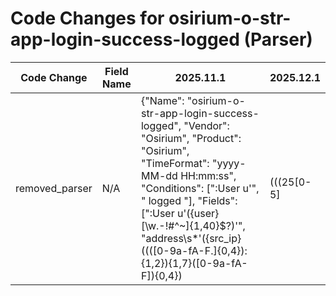 # Code Changes for osirium-o-str-app-login-success-logged (Parser)

| Code Change | Field Name | 2025.11.1 | 2025.12.1 |
|-------------|------------|-----------|------------|
| removed_parser | N/A | {"Name": "osirium-o-str-app-login-success-logged", "Vendor": "Osirium", "Product": "Osirium", "TimeFormat": "yyyy-MM-dd HH:mm:ss", "Conditions": [":User u'", " logged "], "Fields": [":User u\'({user}[\w\.\-\!\#\^\~]{1,40}\$?)'", "address\s*\'({src_ip}((([0-9a-fA-F.]{0,4}):{1,2}){1,7}([0-9a-fA-F]){0,4})|(((25[0-5]|(2[0-4]|1\d|[0-9]|)\d)\.?\b){4}))(:({src_port}\d+))?\'\s*logged", "({app}osirium)"], "ParserVersion": "v1.0.0"} | N/A |